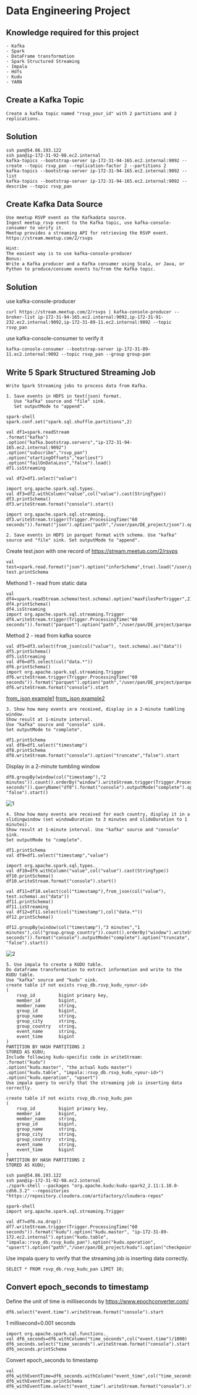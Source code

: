 # Data Engineering Project

## Knowledge required for this project
```
- Kafka
- Spark
- DataFrame transformation
- Spark Structured Streaming
- Impala
- Hdfs
- Kudu
- YARN
```
## Create a Kafka Topic

```
Create a kafka topic named "rsvp_your_id" with 2 partitions and 2 replications.
```

## Solution 

```
ssh pan@54.86.193.122 
ssh pan@ip-172-31-92-98.ec2.internal
kafka-topics --bootstrap-server ip-172-31-94-165.ec2.internal:9092 --create --topic rsvp_pan --replication-factor 2 --partitions 2
kafka-topics --bootstrap-server ip-172-31-94-165.ec2.internal:9092 --list
kafka-topics --bootstrap-server ip-172-31-94-165.ec2.internal:9092 --describe --topic rsvp_pan
```




## Create Kafka Data Source

```
Use meetup RSVP event as the Kafkadata source. 
Ingest meetup_rsvp event to the Kafka topic, use kafka-console-consumer to verify it.
Meetup provides a streaming API for retrieving the RSVP event.
https://stream.meetup.com/2/rsvps
```
```
Hint:
The easiest way is to use kafka-console-producer
Bonus:
Write a Kafka producer and a Kafka consumer using Scala, or Java, or Python to produce/consume events to/from the Kafka topic.
```

## Solution 
use kafka-console-producer
```
curl https://stream.meetup.com/2/rsvps | kafka-console-producer --broker-list ip-172-31-94-165.ec2.internal:9092,ip-172-31-91-232.ec2.internal:9092,ip-172-31-89-11.ec2.internal:9092 --topic rsvp_pan 
```

use kafka-console-consumer to verify it
```
kafka-console-consumer --bootstrap-server ip-172-31-89-11.ec2.internal:9092 --topic rsvp_pan --group group-pan
```



## Write 5 Spark Structured Streaming Job

```
Write Spark Streaming jobs to process data from Kafka.
```
```
1. Save events in HDFS in text(json) format. 
   Use "kafka" source and "file" sink. 
   Set outputMode to "append".
```

```
spark-shell
spark.conf.set("spark.sql.shuffle.partitions",2)
```
```
val df1=spark.readStream
.format("kafka")
.option("kafka.bootstrap.servers","ip-172-31-94-165.ec2.internal:9092")
.option("subscribe","rsvp_pan")
.option("startingOffsets","earliest")
.option("failOnDataLoss","false").load()
df1.isStreaming
```
```
val df2=df1.select("value")
```
```
import org.apache.spark.sql.types._
val df3=df2.withColumn("value",col("value").cast(StringType))
df3.printSchema()
df3.writeStream.format("console").start()
```
```
import org.apache.spark.sql.streaming._
df3.writeStream.trigger(Trigger.ProcessingTime("60 seconds")).format("json").option("path","/user/pan/DE_project/json").option("checkpointLocation","/user/pan/DE_project/json/checkpoint").outputMode("append").start
```


```
2. Save events in HDFS in parquet format with schema. Use "kafka" source and "file" sink. Set outputMode to "append".
```

Create test.json with one record of https://stream.meetup.com/2/rsvps
```
val test=spark.read.format("json").option("inferSchema",true).load("/user/pan/DE_project/test.json")
test.printSchema
```
Methond 1 - read from static data
```
val df4=spark.readStream.schema(test.schema).option("maxFilesPerTrigger",2).json("/user/pan/DE_project/json/*.json")
df4.printSchema()
df4.isStreaming
import org.apache.spark.sql.streaming.Trigger
df4.writeStream.trigger(Trigger.ProcessingTime("60 seconds")).format("parquet").option("path","/user/pan/DE_project/parquet").option("checkpointLocation","/user/pan/DE_project/parquet/checkpoint").outputMode("append").start
```
Method 2 - read from kafka source
```
val df5=df3.select(from_json(col("value"), test.schema).as("data"))
df5.printSchema()
df5.isStreaming
val df6=df5.select(col("data.*"))
df6.printSchema()
import org.apache.spark.sql.streaming.Trigger
df6.writeStream.trigger(Trigger.ProcessingTime("60 seconds")).format("parquet").option("path","/user/pan/DE_project/parquet2").option("checkpointLocation","/user/pan/DE_project/parquet2/checkpoint").outputMode("append").start
df6.writeStream.format("console").start
```
[from_json example1](https://sparkbyexamples.com/spark/spark-parse-json-from-text-file-string/)
[from_json example2](https://sparkbyexamples.com/spark/spark-streaming-with-kafka/)



```
3. Show how many events are received, display in a 2-minute tumbling window. 
Show result at 1-minute interval. 
Use "kafka" source and "console" sink. 
Set outputMode to "complete".
```
```
df1.printSchema
val df8=df1.select("timestamp")
df8.printSchema
df8.writeStream.format("console").option("truncate","false").start
```
Display in a 2-minute tumbling window
```
df8.groupBy(window(col("timestamp"),"2 minutes")).count().orderBy("window").writeStream.trigger(Trigger.ProcessingTime("60 seconds")).queryName("df8").format("console").outputMode("complete").option("truncate", "false").start()
```
![1](https://github.com/PAN-0921/ascending-hw/blob/master/pictures/tumbling_window.png)







```
4. Show how many events are received for each country, display it in a slidingwindow (set windowDuration to 3 minutes and slideDuration to 1 minutes). 
Show result at 1-minute interval. Use "kafka" source and "console" sink.
Set outputMode to "complete".
```

```
df1.printSchema
val df9=df1.select("timestamp","value")
```
```
import org.apache.spark.sql.types._
val df10=df9.withColumn("value",col("value").cast(StringType))
df10.printSchema()
df10.writeStream.format("console").start()
```
```
val df11=df10.select(col("timestamp"),from_json(col("value"), test.schema).as("data"))
df11.printSchema()
df11.isStreaming
val df12=df11.select(col("timestamp"),col("data.*"))
df12.printSchema()
```
```
df12.groupBy(window(col("timestamp"),"3 minutes","1 minutes"),col("group.group_country")).count().orderBy("window").writeStream.queryName("df12").trigger(Trigger.ProcessingTime("60 seconds")).format("console").outputMode("complete").option("truncate", "false").start()
```
![2](https://github.com/PAN-0921/ascending-hw/blob/master/pictures/sliding_window.png)


```
5. Use impala to create a KUDU table. 
Do dataframe transformation to extract information and write to the KUDU table. 
Use "kafka" source and "kudu" sink.
create table if not exists rsvp_db.rsvp_kudu_<your-id>
(
	rsvp_id         bigint primary key,
	member_id       bigint,
	member_name     string,
	group_id        bigint,
	group_name      string,
	group_city      string,
	group_country   string,
	event_name      string,
	event_time      bigint
)
PARTITION BY HASH PARTITIONS 2
STORED AS KUDU;
Include following kudu-specific code in writeStream:
.format("kudu")
.option("kudu.master", "the actual kudu master")
.option("kudu.table", "impala::rsvp_db.rsvp_kudu_<your-id>")
.option("kudu.operation", "upsert")
Use impala query to verify that the streaming job is inserting data correctly.
```
```
create table if not exists rsvp_db.rsvp_kudu_pan
(
	rsvp_id         bigint primary key,
	member_id       bigint,
	member_name     string,
	group_id        bigint,
	group_name      string,
	group_city      string,
	group_country   string,
	event_name      string,
	event_time      bigint
)
PARTITION BY HASH PARTITIONS 2
STORED AS KUDU;
```
```
ssh pan@54.86.193.122 
ssh pan@ip-172-31-92-98.ec2.internal
./spark-shell --packages "org.apache.kudu:kudu-spark2_2.11:1.10.0-cdh6.3.2" --repositories "https://repository.cloudera.com/artifactory/cloudera-repos"
```
```
spark-shell
import org.apache.spark.sql.streaming.Trigger
```
```
val df7=df6.na.drop()
df7.writeStream.trigger(Trigger.ProcessingTime("60 seconds")).format("kudu").option("kudu.master", "ip-172-31-89-172.ec2.internal").option("kudu.table", "impala::rsvp_db.rsvp_kudu_pan").option("kudu.operation", "upsert").option("path","/user/pan/DE_project/kudu").option("checkpointLocation","/user/pan/DE_project/kudu/checkpoint").outputMode("append").start
```
Use impala query to verify that the streaming job is inserting data correctly.
```
SELECT * FROM rsvp_db.rsvp_kudu_pan LIMIT 10;
```



## Convert epoch_seconds to timestamp
Define the unit of time is milliseconds by https://www.epochconverter.com/
```
df6.select("event.time").writeStream.format("console").start
```
1 millisecond=0.001 seconds
```
import org.apache.spark.sql.functions._
val df6_seconds=df6.withColumn("time_seconds",col("event.time")/1000)
df6_seconds.select("time_seconds").writeStream.format("console").start
df6_seconds.printSchema
```
Convert epoch_seconds to timestamp
```
val df6_withEventTime=df6_seconds.withColumn("event_time",col("time_seconds").cast("timestamp"))
df6_withEventTime.printSchema
df6_withEventTime.select("event_time").writeStream.format("console").start
```


